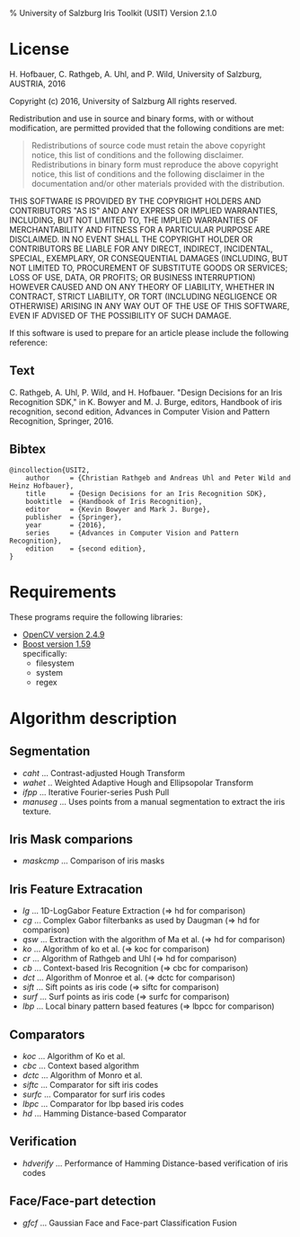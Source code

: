% University of Salzburg Iris Toolkit (USIT) Version 2.1.0


License
=======

H. Hofbauer, C. Rathgeb, A. Uhl, and P. Wild,
University of Salzburg, AUSTRIA, 
2016

Copyright (c) 2016, University of Salzburg
All rights reserved.

Redistribution and use in source and binary forms, with or without modification, are permitted provided that the following conditions are met:

> Redistributions of source code must retain the above copyright notice, this
> list of conditions and the following disclaimer.
> Redistributions in binary form must reproduce the above copyright notice,
> this list of conditions and the following disclaimer in the documentation
> and/or other materials provided with the distribution.

THIS SOFTWARE IS PROVIDED BY THE COPYRIGHT HOLDERS AND CONTRIBUTORS "AS IS" AND ANY EXPRESS OR IMPLIED WARRANTIES, INCLUDING, BUT NOT LIMITED TO, THE IMPLIED WARRANTIES OF MERCHANTABILITY AND FITNESS FOR A PARTICULAR PURPOSE ARE DISCLAIMED. IN NO EVENT SHALL THE COPYRIGHT HOLDER OR CONTRIBUTORS BE LIABLE FOR ANY DIRECT, INDIRECT, INCIDENTAL, SPECIAL, EXEMPLARY, OR CONSEQUENTIAL DAMAGES (INCLUDING, BUT NOT LIMITED TO, PROCUREMENT OF SUBSTITUTE GOODS OR SERVICES; LOSS OF USE, DATA, OR PROFITS; OR BUSINESS INTERRUPTION) HOWEVER CAUSED AND ON ANY THEORY OF LIABILITY, WHETHER IN CONTRACT, STRICT LIABILITY, OR TORT (INCLUDING NEGLIGENCE OR OTHERWISE) ARISING IN ANY WAY OUT OF THE USE OF THIS SOFTWARE, EVEN IF ADVISED OF THE POSSIBILITY OF SUCH DAMAGE.

If this software is used to prepare for an article please include the following reference:

Text
----

C. Rathgeb, A. Uhl, P. Wild, and H. Hofbauer. "Design Decisions for an Iris Recognition SDK," in K. Bowyer and M. J. Burge, editors, Handbook of iris recognition, second edition, Advances in Computer Vision and Pattern Recognition, Springer, 2016.

Bibtex
------

    @incollection{USIT2,
        author     = {Christian Rathgeb and Andreas Uhl and Peter Wild and Heinz Hofbauer},
        title      = {Design Decisions for an Iris Recognition SDK},
        booktitle  = {Handbook of Iris Recognition},
        editor     = {Kevin Bowyer and Mark J. Burge},
        publisher  = {Springer},
        year       = {2016},
        series     = {Advances in Computer Vision and Pattern Recognition},
        edition    = {second edition},
    }


Requirements
============

These programs require the following libraries:

 - [OpenCV version 2.4.9](http://opencv.org)
 - [Boost version 1.59](http://www.boost.org)  
    specifically:
    - filesystem
    - system
    - regex


Algorithm description
=====================


Segmentation
------------

 * _caht_ ... Contrast-adjusted Hough Transform
 * _wahet_ .. Weighted Adaptive Hough and Ellipsopolar Transform
 * _ifpp_ ... Iterative Fourier-series Push Pull
 * _manuseg_ ... Uses points from a manual segmentation to extract the iris texture.


Iris Mask comparions
--------------------

 * _maskcmp_ ... Comparison of iris masks


Iris Feature Extracation
------------------------

 * _lg_ ... 1D-LogGabor Feature Extraction (=> hd for comparison)
 * _cg_ ... Complex Gabor filterbanks as used by Daugman (=> hd for comparison)
 * _qsw_ ... Extraction with the algorithm of Ma et al. (=> hd for comparison)
 * _ko_ ... Algorithm of ko et al. (=> koc for comparison)
 * _cr_ ... Algorithm of Rathgeb and Uhl (=> hd for comparison)
 * _cb_ ... Context-based Iris Recognition (=> cbc for comparison)
 * _dct_ ... Algorithm of Monroe et al. (=> dctc for comparison)
 * _sift_ ... Sift points as iris code (=> siftc for comparison)
 * _surf_ ... Surf points as iris code (=> surfc for comparison)
 * _lbp_ ... Local binary pattern based features (=> lbpcc for comparison)


Comparators
-----------

 * _koc_ ... Algorithm of Ko et al.
 * _cbc_ ... Context based algorithm
 * _dctc_ ... Algorithm of Monro et al.
 * _siftc_ ... Comparator for sift iris codes
 * _surfc_ ... Comparator for surf iris codes
 * _lbpc_ ... Comparator for lbp based iris codes
 * _hd_ ... Hamming Distance-based Comparator


Verification
------------

 * _hdverify_ ... Performance of Hamming Distance-based verification of iris codes


Face/Face-part detection
------------------------

 * _gfcf_ ... Gaussian Face and Face-part Classification Fusion


